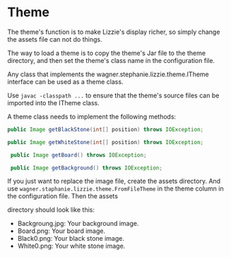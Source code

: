 # Theme
The theme's function is to make Lizzie's display richer, so simply change the assets file can not do things.

The way to load a theme is to copy the theme's Jar file to the theme directory, and then set the theme's class name in the configuration file.

Any class that implements the wagner.stephanie.lizzie.theme.ITheme interface can be used as a theme class.

Use ```javac -classpath ...``` to ensure that the theme's source files can be imported into the ITheme class.

A theme class needs to implement the following methods:
```java
public Image getBlackStone(int[] position) throws IOException;

public Image getWhiteStone(int[] position) throws IOException;

 public Image getBoard() throws IOException;

 public Image getBackground() throws IOException;
```

If you just want to replace the image file, create the assets directory. And use ``` wagner.staphanie.lizzie.theme.FromFileTheme ``` in the theme column in the configuration file. Then the assets 

directory should look like this:
* Backgroung.jpg: Your background image.
* Board.png: Your board image.
* Black0.png: Your black stone image.
* White0.png: Your white stone image.
